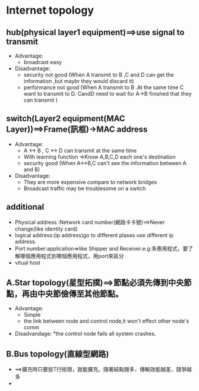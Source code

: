 # Internet topology
## hub(physical layer1 equipment)==>use signal to transmit
* Advantage:
  * broadcast easy
* Disadvantage:
  * security not good (When A transmit to B ,C and D can get the information ,but maybr they would discard it)
  * performance not good (When A transmit to B .At the same time C want to transmit to D. CandD need to wait for A->B finished that they can transmit )

## switch(Layer2 equipment(MAC Layer))==>Frame(訊框)->MAC address
* Advantage:
  * A <-> B , C <-> D can transmit at the same time
  * With learning function =>Know A,B,C,D each one's destination
  * security good (When A<->B,C can't see the information between A and B)
* Disadvantage:
  * They are more expensive compare to network bridges
  * Broadcast traffic may be troublesome on a switch

## additional
* Physical address :Network card number(網路卡卡號)==>Never change(like identity card)
* logical address:(ip address)go to different plases use different ip address.
* Port number:application=>like Shipper and Receiver.e.g:多應用程式，要了解哪個應用程式到哪個應用程式，用port來區分
* vitual host

## A.Star topology(星型拓撲)==>節點必須先傳到中央節點，再由中央節儉傳至其他節點。
* Advantage:
  * Simple
  * the link between node and control node,it won't effect other node's comm
* Disadvandage:
  *the control node fails all system crashes.
  
## B.Bus topology(直線型網路)
* ==>擴充時只要拔T行街頭，就能擴充。隨著結點閱多，傳輸效能越差，競爭越多
* 
 
